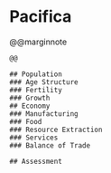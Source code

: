 # Pacifica

@@marginnote
~~~<img src="/img/pacific.png" style="width: 100%; display: block;">~~~
@@

## Population
### Age Structure
### Fertility
### Growth
## Economy
### Manufacturing
### Food
### Resource Extraction
### Services
### Balance of Trade

## Assessment
